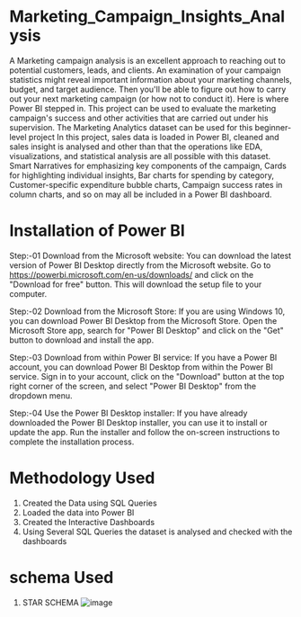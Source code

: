 # Marketing_Campaign_Insights_Analysis

A Marketing campaign analysis is an excellent approach to reaching out to potential customers, leads, and clients. An examination of your campaign statistics might reveal important information about your marketing channels, budget, and target audience. Then you'll be able to figure out how to carry out your next marketing campaign (or how not to conduct it). Here is where Power BI stepped in.
This project can be used to evaluate the marketing campaign's success and other activities that are carried out under his supervision. The Marketing Analytics dataset can be used for this beginner-level project In this project, sales data is loaded in Power BI, cleaned and sales insight is analysed and other than that the operations like EDA, visualizations, and statistical analysis are all possible with this dataset. Smart Narratives for emphasizing key components of the campaign, Cards for highlighting individual insights, Bar charts for spending by category, Customer-specific expenditure bubble charts, Campaign success rates in column charts, and so on may all be included in a Power BI dashboard.
               
# Installation of Power BI
Step:-01 Download from the Microsoft website: You can download the latest version of Power BI Desktop directly from the Microsoft website. Go to                
         https://powerbi.microsoft.com/en-us/downloads/ and click on the "Download for free" button. This will download the setup file to your computer.

Step:-02 Download from the Microsoft Store: If you are using Windows 10, you can download Power BI Desktop from the Microsoft Store. Open the Microsoft Store app, search          for "Power BI Desktop" and click on the "Get" button to download and install the app.

Step:-03 Download from within Power BI service: If you have a Power BI account, you can download Power BI Desktop from within the Power BI service. Sign in to your                account, click on the "Download" button at the top right corner of the screen, and select "Power BI Desktop" from the dropdown menu.

Step:-04 Use the Power BI Desktop installer: If you have already downloaded the Power BI Desktop installer, you can use it to install or update the app. Run the                  installer and follow the on-screen instructions to complete the installation process.

# Methodology Used
1. Created the Data using SQL Queries
2. Loaded the data into Power BI 
3. Created the Interactive Dashboards
4. Using Several SQL Queries the dataset is analysed and checked with the dashboards

# schema Used 
1. STAR SCHEMA
![image](https://user-images.githubusercontent.com/82249340/225065623-715f6ffa-30b5-4745-a568-e38e47adabaa.png)
